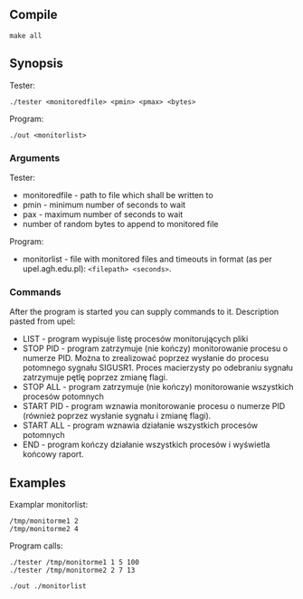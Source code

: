 ## Compile
```
make all
```

## Synopsis
Tester:
```
./tester <monitoredfile> <pmin> <pmax> <bytes>
```
Program:
```
./out <monitorlist>
```

### Arguments 
Tester:
* monitoredfile - path to file which shall be written to
* pmin - minimum number of seconds to wait
* pax - maximum number of seconds to wait
* number of random bytes to append to monitored file

Program:
* monitorlist - file with monitored files and timeouts in format (as per upel.agh.edu.pl): `<filepath> <seconds>`.

### Commands
After the program is started you can supply commands to it. Description pasted from upel:

* LIST - program wypisuje listę procesów monitorujących pliki
* STOP PID - program zatrzymuje (nie kończy) monitorowanie procesu o numerze PID. Można to zrealizować poprzez wysłanie do procesu potomnego sygnału SIGUSR1. Proces macierzysty po odebraniu sygnału zatrzymuje pętlę poprzez zmianę flagi.
* STOP ALL - program zatrzymuje (nie kończy) monitorowanie wszystkich procesów potomnych
* START PID - program wznawia monitorowanie procesu o numerze PID (również poprzez wysłanie sygnału i zmianę flagi).
* START ALL - program wznawia działanie wszystkich procesów potomnych
* END - program kończy działanie wszystkich procesów i wyświetla końcowy raport.

## Examples
Examplar monitorlist:
```
/tmp/monitorme1 2
/tmp/monitorme2 4
```

Program calls:
```
./tester /tmp/monitorme1 1 5 100
./tester /tmp/monitorme2 2 7 13

./out ./monitorlist
```
